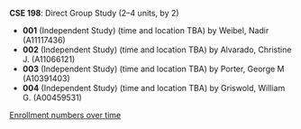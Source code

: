**CSE 198**: Direct Group Study (2–4 units, by 2)

- **001** (Independent Study) (time and location TBA) by Weibel, Nadir (A11117436)
- **002** (Independent Study) (time and location TBA) by Alvarado, Christine J. (A11066121)
- **003** (Independent Study) (time and location TBA) by Porter, George M (A10391403)
- **004** (Independent Study) (time and location TBA) by Griswold, William G. (A00459531)

[Enrollment numbers over time](./CSE198.tsv)
